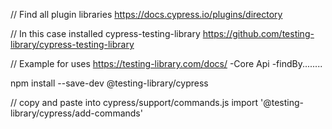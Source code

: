 // Find all plugin libraries
https://docs.cypress.io/plugins/directory

// In this case installed cypress-testing-library
https://github.com/testing-library/cypress-testing-library

// Example for uses
https://testing-library.com/docs/
-Core Api
-findBy........

npm install --save-dev @testing-library/cypress

// copy and paste into
cypress/support/commands.js
import '@testing-library/cypress/add-commands'

